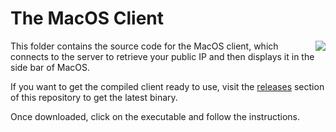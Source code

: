 # The MacOS Client

<img src="https://github.com/davidgatti/What-Is-My-IP/blob/master/todaywidget.png" align="right">

This folder contains the source code for the MacOS client, which connects to the server to retrieve your public IP and then displays it in the side bar of MacOS.

If you want to get the compiled client ready to use, visit the [releases](https://github.com/davidgatti/What-Is-My-IP/releases) section of this repository to get the latest binary.

Once downloaded, click on the executable and follow the instructions.